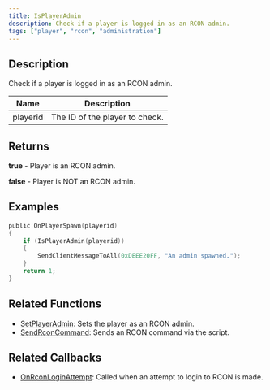 ```yaml
---
title: IsPlayerAdmin
description: Check if a player is logged in as an RCON admin.
tags: ["player", "rcon", "administration"]
---
```


## Description

Check if a player is logged in as an RCON admin.

| Name     | Description                    |
| -------- | ------------------------------ |
| playerid | The ID of the player to check. |

## Returns

**true** - Player is an RCON admin.

**false** - Player is NOT an RCON admin.

## Examples

```c
public OnPlayerSpawn(playerid)
{
    if (IsPlayerAdmin(playerid))
    {
        SendClientMessageToAll(0xDEEE20FF, "An admin spawned.");
    }
    return 1;
}
```

## Related Functions

- [SetPlayerAdmin](SetPlayerAdmin): Sets the player as an RCON admin.
- [SendRconCommand](SendRconCommand): Sends an RCON command via the script.

## Related Callbacks

- [OnRconLoginAttempt](../callbacks/OnRconLoginAttempt): Called when an attempt to login to RCON is made.
